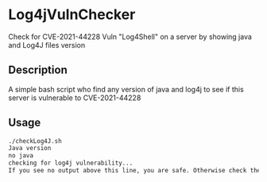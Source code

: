 # Log4jVulnChecker
Check for CVE-2021-44228 Vuln "Log4Shell" on a server by showing java and Log4J files version
## Description
A simple bash script who find any version of java and log4j to see if this server is vulnerable to CVE-2021-44228

## Usage
```bash
./checkLog4J.sh
Java version
no java
checking for log4j vulnerability...
If you see no output above this line, you are safe. Otherwise check the listed files and packages.
```
